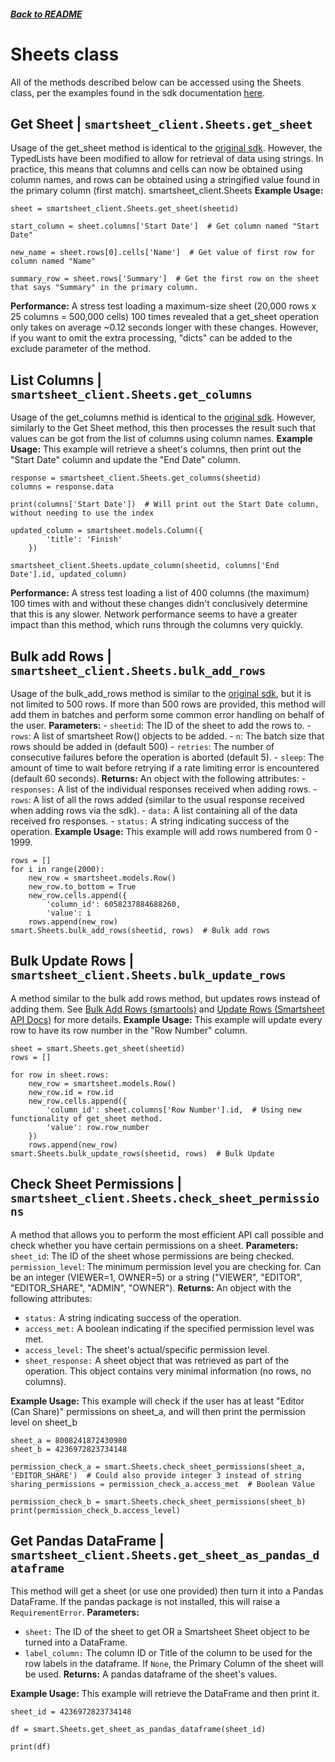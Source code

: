 ##### [Back to README](/README.md)
# Sheets class
All of the methods described below can be accessed using the Sheets class, per the examples found in the sdk documentation [here](https://smartsheet-platform.github.io/api-docs/?python#sheets).

## Get Sheet  | `smartsheet_client.Sheets.get_sheet`
Usage of the get_sheet method is identical to the [original sdk](https://smartsheet-platform.github.io/api-docs/#get-sheet). However, the TypedLists have been modified to allow for retrieval of data using strings. In practice, this means that columns and cells can now be obtained using column names, and rows can be obtained using a stringified value found in the primary column (first match). 
smartsheet_client.Sheets
**Example Usage:**
```
sheet = smartsheet_client.Sheets.get_sheet(sheetid)

start_column = sheet.columns['Start Date']  # Get column named "Start Date"

new_name = sheet.rows[0].cells['Name']  # Get value of first row for column named "Name"

summary_row = sheet.rows['Summary']  # Get the first row on the sheet that says "Summary" in the primary column.
```
**Performance:** A stress test loading a maximum-size sheet (20,000 rows x 25 columns = 500,000 cells) 100 times revealed that a get_sheet operation only takes on average ~0.12 seconds longer with these changes. However, if you want to omit the extra processing, "dicts" can be added to the exclude parameter of the method.
## List Columns | `smartsheet_client.Sheets.get_columns`
Usage of the get_columns methid is identical to the [original sdk](https://smartsheet-platform.github.io/api-docs/#list-columns). However, similarly to the Get Sheet method, this then processes the result such that values can be got from the list of columns using column names.
**Example Usage:**
This example will retrieve a sheet's columns, then print out the "Start Date" column and update the "End Date" column.
```
response = smartsheet_client.Sheets.get_columns(sheetid)
columns = response.data

print(columns['Start Date'])  # Will print out the Start Date column, without needing to use the index

updated_column = smartsheet.models.Column({
		'title': 'Finish'
	})

smartsheet_client.Sheets.update_column(sheetid, columns['End Date'].id, updated_column)
```
**Performance:** A stress test loading a list of 400 columns (the maximum) 100 times with and without these changes didn't conclusively determine that this is any slower. Network performance seems to have a greater impact than this method, which runs through the columns very quickly.
## Bulk add Rows | `smartsheet_client.Sheets.bulk_add_rows`
Usage of the bulk_add_rows method is similar to the [original sdk](https://smartsheet-platform.github.io/api-docs/?python#add-rows), but it is not limited to 500 rows. If more than 500 rows are provided, this method will add them in batches and perform some common error handling on behalf of the user.
**Parameters:**
	    - `sheetid`: The ID of the sheet to add the rows to.
	    - `rows`: A list of smartsheet Row() objects to be added.
	    - `n`: The batch size that rows should be added in (default 500)
	    - `retries`: The number of consecutive failures before the operation is aborted (default 5).
	    - `sleep`: The amount of time to wait before retrying if a rate limiting error is encountered (default 60 seconds).
	**Returns:**
	An object with the following attributes:
	- `responses:` A list of the individual responses received when adding rows.
	- `rows`: A list of all the rows added (similar to the usual response received when adding rows via the sdk).
	- `data:` A list containing all of the data received fro responses.
	- `status:` A string indicating success of the operation.
**Example Usage:**
This example will add rows numbered from 0 - 1999.
```
rows = []
for i in range(2000):
	new_row = smartsheet.models.Row()
	new_row.to_bottom = True
	new_row.cells.append({
		'column_id': 6058237884688260,
		'value': i
	rows.append(new_row)
smart.Sheets.bulk_add_rows(sheetid, rows)  # Bulk add rows
```
## Bulk Update Rows | `smartsheet_client.Sheets.bulk_update_rows`
A method similar to the bulk add rows method, but updates rows instead of adding them. See [Bulk Add Rows (smartools)](#bulk-add-rows--smartsheet_clientsheetsbulk_add_rows) and [Update Rows (Smartsheet API Docs)](https://smartsheet-platform.github.io/api-docs/?python#update-rows) for more details.
**Example Usage:**
This example will update every row to have its row number in the "Row Number" column.
```
sheet = smart.Sheets.get_sheet(sheetid)
rows = []

for row in sheet.rows:
	new_row = smartsheet.models.Row()
	new_row.id = row.id
	new_row.cells.append({
		'column_id': sheet.columns['Row Number'].id,  # Using new functionality of get_sheet method.
		'value': row.row_number
	})
	rows.append(new_row)
smart.Sheets.bulk_update_rows(sheetid, rows)  # Bulk Update
```
## Check Sheet Permissions | `smartsheet_client.Sheets.check_sheet_permissions`
A method that allows you to perform the most efficient API call possible and check whether you have certain permissions on a sheet.
**Parameters:**
`sheet_id`: The ID of the sheet whose permissions are being checked.
`permission_level`: The minimum permission level you are checking for. Can be an integer (VIEWER=1, OWNER=5) or a string ("VIEWER", "EDITOR", "EDITOR_SHARE", "ADMIN", "OWNER").
**Returns:**
An object with the following attributes:
- `status:` A string indicating success of the operation.
- `access_met:` A boolean indicating if the specified permission level was met.
- `access_level:` The sheet's actual/specific permission level.
- `sheet_response:` A sheet object that was retrieved as part of the operation. This object contains very minimal information (no rows, no columns).

**Example Usage:**
This example will check if the user has at least "Editor (Can Share)" permissions on sheet_a, and will then print the permission level on sheet_b
```
sheet_a = 8008241872430980
sheet_b = 4236972823734148

permission_check_a = smart.Sheets.check_sheet_permissions(sheet_a, 'EDITOR_SHARE')  # Could also provide integer 3 instead of string
sharing_permissions = permission_check_a.access_met  # Boolean Value

permission_check_b = smart.Sheets.check_sheet_permissions(sheet_b)
print(permission_check_b.access_level)
```

## Get Pandas DataFrame | `smartsheet_client.Sheets.get_sheet_as_pandas_dataframe`
This method will get a sheet (or use one provided) then turn it into a Pandas DataFrame. If the pandas package is not installed, this will raise a `RequirementError`.
**Parameters:**
- `sheet:` The ID of the sheet to get OR a Smartsheet Sheet object to be turned into a DataFrame. 
- `label_column:` The column ID or Title of the column to be used for the row labels in the dataframe. If `None`, the Primary Column of the sheet will be used.
**Returns:**
A pandas dataframe of the sheet's values.

**Example Usage:**
This example will retrieve the DataFrame and then print it.
```
sheet_id = 4236972823734148

df = smart.Sheets.get_sheet_as_pandas_dataframe(sheet_id)

print(df)
```